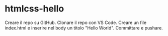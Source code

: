 # htmlcss-hello
Creare il repo su GitHub.
Clonare il repo con VS Code.
Creare un file index.html e inserire nel body un titolo "Hello World".
Committare e pushare.
